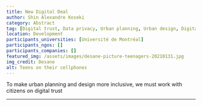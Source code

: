 ```yaml
---
title: New Digital Deal
author: Shin Alexandre Koseki
category: Abstract
tag: [Digital trust, Data privacy, Urban planning, Urban design, Digital methods, Digital tools, Citizen assemblies, Interactive democracy]
location: Development
participants_universities: [Université de Montréal]
participants_ngos: []
participants_companies: []
featured_img: /assets/images/desane-picture-teenagers-20210131.jpg
img_credit: Desane
alt: Teens on their cellphones
---
```


To make urban planning and design more inclusive, we must work with citizens on digital trust

***

<script src="https://gist.github.com/sjinko/3645d6411a6f4f4f0d032e43b98057fa.js"></script>
